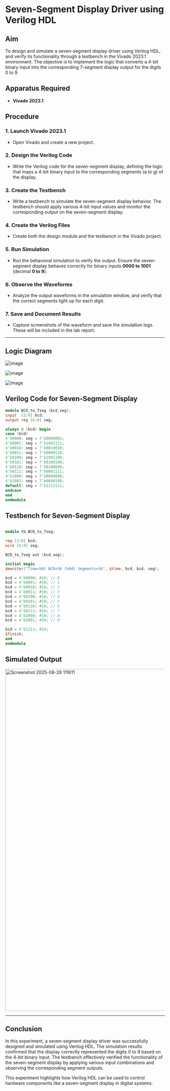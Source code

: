 # Seven-Segment Display Driver using Verilog HDL

## Aim  
To design and simulate a seven-segment display driver using Verilog HDL, and verify its functionality through a testbench in the Vivado 2023.1 environment. The objective is to implement the logic that converts a 4-bit binary input into the corresponding 7-segment display output for the digits 0 to 9.

## Apparatus Required  
- **Vivado 2023.1**  

## Procedure  

### 1. Launch Vivado 2023.1  
- Open Vivado and create a new project.  

### 2. Design the Verilog Code  
- Write the Verilog code for the seven-segment display, defining the logic that maps a 4-bit binary input to the corresponding segments (a to g) of the display.  

### 3. Create the Testbench  
- Write a testbench to simulate the seven-segment display behavior. The testbench should apply various 4-bit input values and monitor the corresponding output on the seven-segment display.  

### 4. Create the Verilog Files  
- Create both the design module and the testbench in the Vivado project.  

### 5. Run Simulation  
- Run the behavioral simulation to verify the output. Ensure the seven-segment display behaves correctly for binary inputs **0000 to 1001** (decimal **0 to 9**).  

### 6. Observe the Waveforms  
- Analyze the output waveforms in the simulation window, and verify that the correct segments light up for each digit.  

### 7. Save and Document Results  
- Capture screenshots of the waveform and save the simulation logs. These will be included in the lab report.  

---
## Logic Diagram

![image](https://github.com/user-attachments/assets/e561cdb5-b1b0-42d0-94f5-e1efaec9704c)

![image](https://github.com/user-attachments/assets/dc32254e-f88d-471a-a2ba-e4ec5eb3fc11)

![image](https://github.com/user-attachments/assets/a8a8921e-0a37-4697-86d8-0c43cd8aef5a)

## Verilog Code for Seven-Segment Display  

```verilog
module BCD_to_7seg (bcd,seg);
input  [3:0] bcd;   
output reg [6:0] seg;

always @ (bcd) begin
case (bcd)
4'b0000: seg = 7'b0000001; 
4'b0001: seg = 7'b1001111; 
4'b0010: seg = 7'b0010010; 
4'b0011: seg = 7'b0000110; 
4'b0100: seg = 7'b1001100; 
4'b0101: seg = 7'b0100100; 
4'b0110: seg = 7'b0100000; 
4'b0111: seg = 7'b0001111; 
4'b1000: seg = 7'b0000000; 
4'b1001: seg = 7'b0000100; 
default: seg = 7'b1111111; 
endcase
end
endmodule
```
## Testbench for Seven-Segment Display
```verilog

module tb_BCD_to_7seg;

reg [3:0] bcd;        
wire [6:0] seg;   

BCD_to_7seg uut (bcd,seg);

initial begin
$monitor("Time=%0t BCD=%b (%0d) Segments=%b", $time, bcd, bcd, seg);

bcd = 4'b0000; #10; // 0
bcd = 4'b0001; #10; // 1
bcd = 4'b0010; #10; // 2
bcd = 4'b0011; #10; // 3
bcd = 4'b0100; #10; // 4
bcd = 4'b0101; #10; // 5
bcd = 4'b0110; #10; // 6
bcd = 4'b0111; #10; // 7
bcd = 4'b1000; #10; // 8
bcd = 4'b1001; #10; // 9

bcd = 4'b1111; #10;
$finish;
end
endmodule
```
## Simulated Output

<img width="1919" height="1079" alt="Screenshot 2025-08-29 111611" src="https://github.com/user-attachments/assets/e83f1ca0-8e35-4f26-aad9-983756c83705" />


---

## Conclusion
In this experiment, a seven-segment display driver was successfully designed and simulated using Verilog HDL. The simulation results confirmed that the display correctly represented the digits 0 to 9 based on the 4-bit binary input. The testbench effectively verified the functionality of the seven-segment display by applying various input combinations and observing the corresponding segment outputs.

This experiment highlights how Verilog HDL can be used to control hardware components like a seven-segment display in digital systems.
